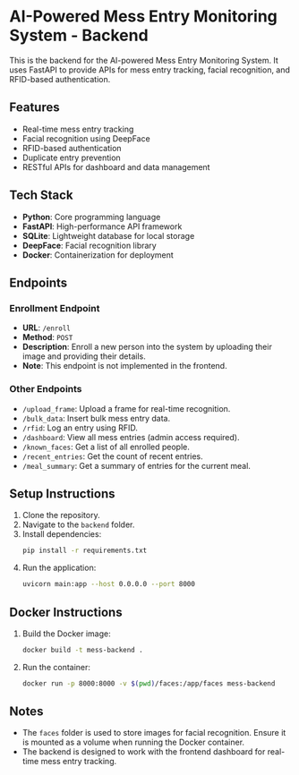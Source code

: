 # AI-Powered Mess Entry Monitoring System - Backend

This is the backend for the AI-powered Mess Entry Monitoring System. It uses FastAPI to provide APIs for mess entry tracking, facial recognition, and RFID-based authentication.

## Features

- Real-time mess entry tracking
- Facial recognition using DeepFace
- RFID-based authentication
- Duplicate entry prevention
- RESTful APIs for dashboard and data management

## Tech Stack

- **Python**: Core programming language
- **FastAPI**: High-performance API framework
- **SQLite**: Lightweight database for local storage
- **DeepFace**: Facial recognition library
- **Docker**: Containerization for deployment

## Endpoints

### Enrollment Endpoint

- **URL**: `/enroll`
- **Method**: `POST`
- **Description**: Enroll a new person into the system by uploading their image and providing their details.
- **Note**: This endpoint is not implemented in the frontend.

### Other Endpoints

- `/upload_frame`: Upload a frame for real-time recognition.
- `/bulk_data`: Insert bulk mess entry data.
- `/rfid`: Log an entry using RFID.
- `/dashboard`: View all mess entries (admin access required).
- `/known_faces`: Get a list of all enrolled people.
- `/recent_entries`: Get the count of recent entries.
- `/meal_summary`: Get a summary of entries for the current meal.

## Setup Instructions

1. Clone the repository.
2. Navigate to the `backend` folder.
3. Install dependencies:
   ```bash
   pip install -r requirements.txt
   ```
4. Run the application:
   ```bash
   uvicorn main:app --host 0.0.0.0 --port 8000
   ```

## Docker Instructions

1. Build the Docker image:
   ```bash
   docker build -t mess-backend .
   ```
2. Run the container:
   ```bash
   docker run -p 8000:8000 -v $(pwd)/faces:/app/faces mess-backend
   ```

## Notes

- The `faces` folder is used to store images for facial recognition. Ensure it is mounted as a volume when running the Docker container.
- The backend is designed to work with the frontend dashboard for real-time mess entry tracking.
